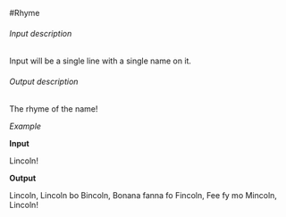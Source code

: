 #Rhyme

<h6>Input description</h6>

Input will be a single line with a single name on it. 

<h6>Output description</h6>

The rhyme of the name!

*Example*

**Input**

Lincoln!

**Output**

Lincoln, Lincoln bo Bincoln,
Bonana fanna fo Fincoln,
Fee fy mo Mincoln,
Lincoln!